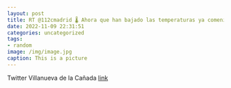```yaml
---
layout: post
title: RT @112cmadrid 🌡 Ahora que han bajado las temperaturas ya comenzamos a usar la calefacción y las chimeneas.☞ Recuerda algunos...
date: 2022-11-09 22:31:51
categories: uncategorized
tags:
- random
image: /img/image.jpg
caption: This is a picture
---
```

Twitter Villanueva de la Cañada [link](https://twitter.com/AytoVDLCanada/status/1590324816812220416)
